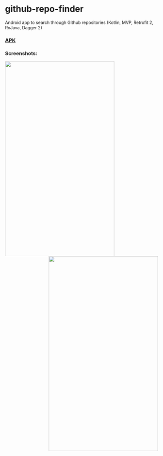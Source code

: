 # github-repo-finder
Android app to search through Github repositories (Kotlin, MVP, Retrofit 2, RxJava, Dagger 2)



 ### [APK](app/build/outputs/apk/debug/app-debug.apk)



### Screenshots: 

<img align="left" width="360" height="640" src="screenshots/github-repo-finder-screenshot1">

<img align="right" width="360" height="640" src="screenshots/github-repo-finder-screenshot2">
